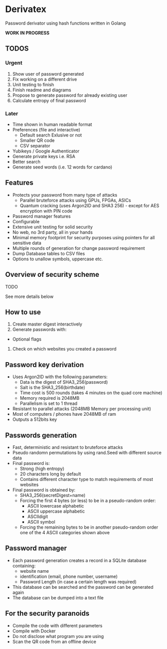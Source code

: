 # Derivatex

Password derivator using hash functions written in Golang

**WORK IN PROGRESS**

## TODOS

### Urgent

1. Show user of password generated
1. Fix working on a different drive
1. Unit testing to finish
1. Finish readme and diagrams
1. Propose to generate password for already existing user
1. Calculate entropy of final password

### Later

- Time shown in human readable format
- Preferences (file and interactive)
  - Default search Exlusive or not
  - Smaller QR code
  - CSV separator
- Yubikeys / Google Authenticator
- Generate private keys i.e. RSA
- Better search
- Generate seed words (i.e. 12 words for cardano)

## Features

- Protects your password from many type of attacks
  - Parallel bruteforce attacks using GPUs, FPGAs, ASICs
  - Quantum cracking (uses Argon2ID and SHA3 256) - except for AES encryption with PIN code
- Password manager features
- Configurable
- Extensive unit testing for solid security
- No web, no 3rd party, all in your hands
- Minimal memory footprint for security purposes using pointers for all sensitive data
- Multiple rounds of generation for change password requirement
- Dump Database tables to CSV files
- Options to unallow symbols, uppercase etc.

## Overview of security scheme

TODO

See more details below

## How to use

1. Create master digest interactively
1. Generate passwords with:
  - Optional flags
1. Check on which websites you created a password

## Password key derivation

- Uses Argon2ID with the following parameters:
  - Data is the digest of SHA3_256(password)
  - Salt is the SHA3_256(birthdate)
  - Time cost is 500 rounds (takes 4 minutes on the quad core machine)
  - Memory required is 2048MB
  - Parallelism is set to 1 thread
- Resistant to parallel attacks (2048MB Memory per processing unit)
- Most of computers / phones have 2048MB of ram
- Outputs a 512bits key

## Passwords generation

- Fast, deterministic and resistant to bruteforce attacks
- Pseudo randomn permutations by using rand.Seed with different source data
- Final password is:
  - Strong (high entropy)
  - 20 characters long by default
  - Contains different character type to match requirements of most websites
- Final password is obtained by:
  - SHA3_256(secretDigest+name)
  - Forcing the first 4 bytes (or less) to be in a pseudo-random order:
    - ASCII lowercase alphabetic
    - ASCII uppercase alphabetic
    - ASCIIdigit
    - ASCII symbol
  - Forcing the remaining bytes to be in another pseudo-random order one of the 4 ASCII categories shown above

## Password manager

- Each password generation creates a record in a SQLite database containing:
  - website name
  - identification (email, phone number, username)
  - Password Length (in case a certain length was required)
- This database can be searched and the password can be generated again
- The database can be dumped into a text file

## For the security paranoids

- Compile the code with different parameters
- Compile with Docker
- Do not disclose what program you are using
- Scan the QR code from an offline device
